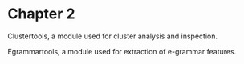 # Chapter 2

Clustertools, a module used for cluster analysis and inspection.

Egrammartools, a module used for extraction of e-grammar features.




